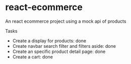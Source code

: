 # react-ecommerce

An react ecommerce project using a mock api of products

Tasks

- Create a display for products: done
- Create navbar search filter and filters aside: done
- Create an specific product detail page: done
- Create a cart: done

